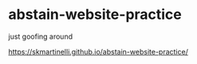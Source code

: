 # abstain-website-practice
just goofing around


https://skmartinelli.github.io/abstain-website-practice/
